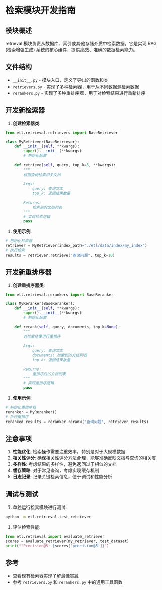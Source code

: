 # 检索模块开发指南

## 模块概述

retrieval 模块负责从数据库、索引或其他存储介质中检索数据。它是实现 RAG (检索增强生成) 系统的核心组件，提供高效、准确的数据检索能力。

## 文件结构

- `__init__.py` - 模块入口，定义了导出的函数和类
- `retrievers.py` - 实现了多种检索器，用于从不同数据源检索数据
- `rerankers.py` - 实现了多种重排序器，用于对检索结果进行重新排序

## 开发新检索器

1. **创建检索器类**:

```python
from etl.retrieval.retrievers import BaseRetriever

class MyRetriever(BaseRetriever):
    def __init__(self, **kwargs):
        super().__init__(**kwargs)
        # 初始化配置
        
    def retrieve(self, query, top_k=5, **kwargs):
        """
        根据查询检索相关文档
        
        Args:
            query: 查询文本
            top_k: 返回结果数量
            
        Returns:
            检索到的文档列表
        """
        # 实现检索逻辑
        pass
```

1. **使用示例**:

```python
# 初始化检索器
retriever = MyRetriever(index_path="./etl/data/index/my_index")
# 执行检索
results = retriever.retrieve("查询问题", top_k=10)
```

## 开发新重排序器

1. **创建重排序器类**:

```python
from etl.retrieval.rerankers import BaseReranker

class MyReranker(BaseReranker):
    def __init__(self, **kwargs):
        super().__init__(**kwargs)
        # 初始化配置
        
    def rerank(self, query, documents, top_k=None):
        """
        对检索结果进行重排序
        
        Args:
            query: 查询文本
            documents: 检索到的文档列表
            top_k: 返回结果数量
            
        Returns:
            重排序后的文档列表
        """
        # 实现重排序逻辑
        pass
```

1. **使用示例**:

```python
# 初始化重排序器
reranker = MyReranker()
# 执行重排序
reranked_results = reranker.rerank("查询问题", retriever_results)
```

## 注意事项

1. **性能优化**: 检索操作需要注重效率，特别是对于大规模数据
1. **相关性评分**: 确保相关性评分方法合理，能够准确反映文档与查询的相关度
1. **多样性**: 考虑结果的多样性，避免返回过于相似的文档
1. **缓存策略**: 对于常见查询，考虑实现缓存机制
1. **日志记录**: 记录关键检索信息，便于调试和性能分析

## 调试与测试

1. 单独运行检索模块进行测试:

```bash
python -m etl.retrieval.test_retriever
```

1. 评估检索性能:

```python
from etl.retrieval import evaluate_retriever
scores = evaluate_retriever(my_retriever, test_dataset)
print(f"Precision@5: {scores['precision@5']}")
```

## 参考

- 查看现有检索器实现了解最佳实践
- 参考 `retrievers.py` 和 `rerankers.py` 中的通用工具函数
